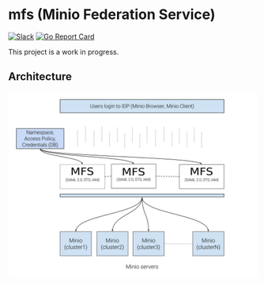 # mfs (Minio Federation Service)
[![Slack](https://slack.minio.io/slack?type=svg)](https://slack.minio.io) [![Go Report Card](https://goreportcard.com/badge/minio/mfs   )](https://goreportcard.com/report/minio/mfs)

This project is a work in progress.

## Architecture
![SAML](./Architecture.png)